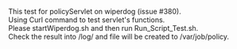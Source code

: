 This test for policyServlet on wiperdog (issue #380).  
Using Curl command to test servlet's functions.  
Please startWiperdog.sh and then run Run_Script_Test.sh.  
Check the result into /log/ and file will be created to /var/job/policy.  
